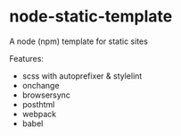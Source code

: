 # node-static-template
A node (npm) template for static sites

Features:
- scss with autoprefixer & stylelint
- onchange
- browsersync
- posthtml
- webpack
- babel
